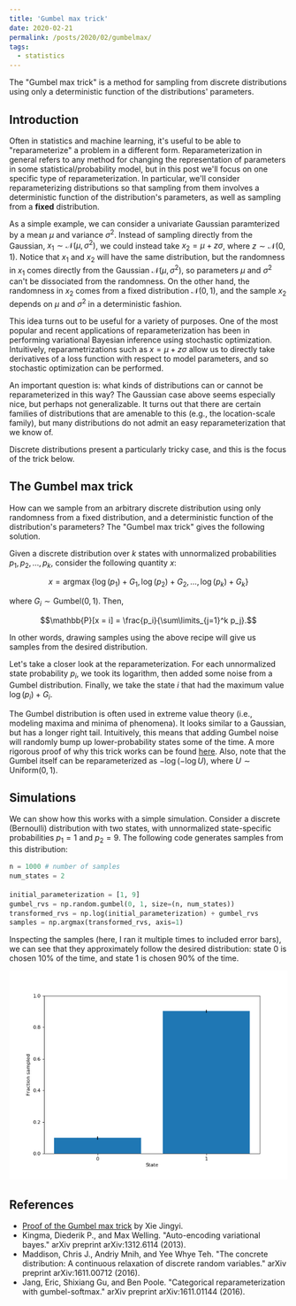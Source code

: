 ```yaml
---
title: 'Gumbel max trick'
date: 2020-02-21
permalink: /posts/2020/02/gumbelmax/
tags:
  - statistics
---
```



The "Gumbel max trick" is a method for sampling from discrete distributions using only a deterministic function of the distributions' parameters.

## Introduction

Often in statistics and machine learning, it's useful to be able to "reparameterize" a problem in a different form. Reparameterization in general refers to any method for changing the representation of parameters in some statistical/probability model, but in this post we'll focus on one specific type of reparameterization. In particular, we'll consider reparameterizing distributions so that sampling from them involves a deterministic function of the distribution's parameters, as well as sampling from a **fixed** distribution.

As a simple example, we can consider a univariate Gaussian paramterized by a mean $\mu$ and variance $\sigma^2$. Instead of sampling directly from the Gaussian, $x_1 \sim \mathcal{N}(\mu, \sigma^2)$, we could instead take $x_2 = \mu + z \sigma$, where $z \sim \mathcal{N}(0, 1)$. Notice that $x_1$ and $x_2$ will have the same distribution, but the randomness in $x_1$ comes directly from the Gaussian $\mathcal{N}(\mu, \sigma^2)$, so parameters $\mu$ and $\sigma^2$ can't be dissociated from the randomness. On the other hand, the randomness in $x_2$ comes from a fixed distribution $\mathcal{N}(0, 1)$, and the sample $x_2$ depends on $\mu$ and $\sigma^2$ in a deterministic fashion.

This idea turns out to be useful for a variety of purposes. One of the most popular and recent applications of reparameterization has been in performing variational Bayesian inference using stochastic optimization. Intuitively, reparametrizations such as $x = \mu + z \sigma$ allow us to directly take derivatives of a loss function with respect to model parameters, and so stochastic optimization can be performed.

An important question is: what kinds of distributions can or cannot be reparameterized in this way? The Gaussian case above seems especially nice, but perhaps not generalizable. It turns out that there are certain families of distributions that are amenable to this (e.g., the location-scale family), but many distributions do not admit an easy reparameterization that we know of. 

Discrete distributions present a particularly tricky case, and this is the focus of the trick below. 

## The Gumbel max trick

How can we sample from an arbitrary discrete distribution using only randomness from a fixed distribution, and a deterministic function of the distribution's parameters? The "Gumbel max trick" gives the following solution.

Given a discrete distribution over $k$ states with unnormalized probabilities $p_1, p_2, \dots, p_k$, consider the following quantity $x$:

$$x = \text{arg}\max \left\{ \log(p_1) + G_1, \log(p_2) + G_2, \dots, \log(p_k) + G_k \right\}$$

where $G_i \sim \text{Gumbel}(0, 1)$. Then, 

$$\mathbb{P}[x = i] = \frac{p_i}{\sum\limits_{j=1}^k p_j}.$$

In other words, drawing samples using the above recipe will give us samples from the desired distribution.

Let's take a closer look at the reparameterization. For each unnormalized state probability $p_i$, we took its logarithm, then added some noise from a Gumbel distribution. Finally, we take the state $i$ that had the maximum value $\log(p_i) + G_i$. 

The Gumbel distribution is often used in extreme value theory (i.e., modeling maxima and minima of phenomena). It looks similar to a Gaussian, but has a longer right tail. Intuitively, this means that adding Gumbel noise will randomly bump up lower-probability states some of the time. A more rigorous proof of why this trick works can be found [here](https://www.hsfzxjy.site/2019-08-01-proof-of-gumbel-max-trick/). Also, note that the Gumbel itself can be reparameterized as $-\log(-\log U)$, where $U \sim \text{Uniform}(0, 1)$.

## Simulations

We can show how this works with a simple simulation. Consider a discrete (Bernoulli) distribution with two states, with unnormalized state-specific probabilities $p_1 = 1$ and $p_2 = 9$. The following code generates samples from this distribution:

```python
n = 1000 # number of samples
num_states = 2

initial_parameterization = [1, 9]
gumbel_rvs = np.random.gumbel(0, 1, size=(n, num_states))
transformed_rvs = np.log(initial_parameterization) + gumbel_rvs
samples = np.argmax(transformed_rvs, axis=1)
```

Inspecting the samples (here, I ran it multiple times to included error bars), we can see that they approximately follow the desired distribution: state $0$ is chosen 10% of the time, and state $1$ is chosen 90% of the time.

![Gumbel max samples](/assets/gumbel_max_samples.png)

## References

- [Proof of the Gumbel max trick](https://www.hsfzxjy.site/2019-08-01-proof-of-gumbel-max-trick/) by Xie Jingyi. 
- Kingma, Diederik P., and Max Welling. "Auto-encoding variational bayes." arXiv preprint arXiv:1312.6114 (2013).
- Maddison, Chris J., Andriy Mnih, and Yee Whye Teh. "The concrete distribution: A continuous relaxation of discrete random variables." arXiv preprint arXiv:1611.00712 (2016).
- Jang, Eric, Shixiang Gu, and Ben Poole. "Categorical reparameterization with gumbel-softmax." arXiv preprint arXiv:1611.01144 (2016).

